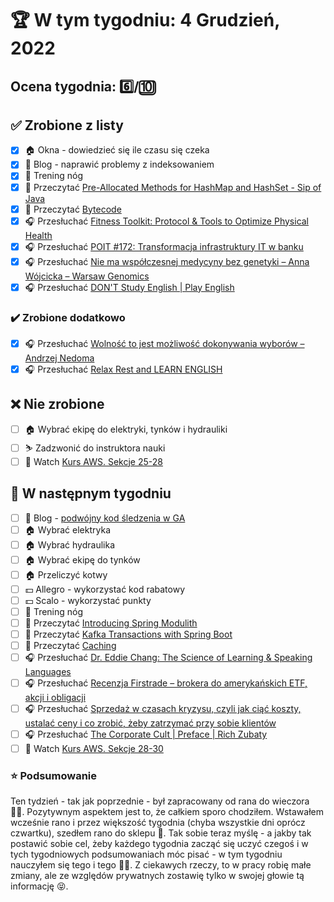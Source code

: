 # 🏆 W tym tygodniu: 4 Grudzień, 2022

## Ocena tygodnia: 6️⃣/🔟

## ✅ Zrobione z listy
- [x] 🏠 Okna - dowiedzieć się ile czasu się czeka
- [x] 📝 Blog - naprawić problemy z indeksowaniem
- [x] 🦵 Trening nóg
- [x] 📗 Przeczytać [Pre-Allocated Methods for HashMap and HashSet - Sip of Java](https://inside.java/2022/10/24/sip069/)
- [x] 📗 Przeczytać [Bytecode](https://java-design-patterns.com/patterns/bytecode/)
- [x] 🎧 Przesłuchać [Fitness Toolkit: Protocol & Tools to Optimize Physical Health](https://hubermanlab.com/fitness-toolkit-protocol-and-tools-to-optimize-physical-health/)
- [x] 🎧 Przesłuchać [POIT #172: Transformacja infrastruktury IT w banku](https://porozmawiajmyoit.pl/poit-172-transformacja-infrastruktury-it-w-banku/)
- [x] 🎧 Przesłuchać [Nie ma współczesnej medycyny bez genetyki – Anna Wójcicka – Warsaw Genomics](https://zaprojektujswojezycie.pl/nie-ma-wspolczesnej-medycyny-bez-genetyki-anna-wojcicka-warsaw-genomics/)
- [x] 🎧 Przesłuchać [DON'T Study English | Play English](https://effortlessenglishshow.com/dont-study-english-play-english)

### ✔️ Zrobione dodatkowo
- [x] 🎧 Przesłuchać [Wolność to jest możliwość dokonywania wyborów – Andrzej Nedoma](https://zaprojektujswojezycie.pl/wolnosc-to-jest-mozliwosc-dokonywania-wyborow-andrzej-nedoma/)
- [x] 🎧 Przesłuchać [Relax Rest and LEARN ENGLISH](https://effortlessenglishshow.com/relax-rest-and-learn-english)

## ❌ Nie zrobione
- [ ] 🏠 Wybrać ekipę do elektryki, tynków i hydrauliki 
- [ ] ⛷️ Zadzwonić do instruktora nauki
- [ ] 🎥 Watch [Kurs AWS. Sekcje 25-28](https://www.udemy.com/course/aws-certified-solutions-architect-associate-saa-c03/)

## 📝 W następnym tygodniu
- [ ] 📝 Blog - [podwójny kod śledzenia w GA](https://www.monsterinsights.com/docs/how-to-find-duplicate-google-analytics-tracking-codes-in-wordpress/)
- [ ] 🏠 Wybrać elektryka
- [ ] 🏠 Wybrać hydraulika
- [ ] 🏠 Wybrać ekipę do tynków
- [ ] 🏠 Przeliczyć kotwy
- [ ] 💵 Allegro - wykorzystać kod rabatowy
- [ ] 💵 Scalo - wykorzystać punkty
- [ ] 🦵 Trening nóg
- [ ] 📗 Przeczytać [Introducing Spring Modulith](https://spring.io/blog/2022/10/21/introducing-spring-modulith)
- [ ] 📗 Przeczytać [Kafka Transactions with Spring Boot](https://piotrminkowski.com/2022/10/29/kafka-transactions-with-spring-boot/)
- [ ] 📗 Przeczytać [Caching](https://java-design-patterns.com/patterns/caching/)
- [ ] 🎧 Przesłuchać [Dr. Eddie Chang: The Science of Learning & Speaking Languages](https://hubermanlab.com/dr-eddie-chang-the-science-of-learning-and-speaking-languages/)
- [ ] 🎧 Przesłuchać [Recenzja Firstrade – brokera do amerykańskich ETF, akcji i obligacji](https://inwestomat.eu/recenzja-firstrade/)
- [ ] 🎧 Przesłuchać [Sprzedaż w czasach kryzysu, czyli jak ciąć koszty, ustalać ceny i co zrobić, żeby zatrzymać przy sobie klientów](https://malawielkafirma.pl/sprzedaz-w-czasach-kryzysu/)
- [ ] 🎧 Przesłuchać [The Corporate Cult | Preface | Rich Zubaty](https://effortlessenglishshow.com/the-corporate-cult-preface-rich-zubaty)
- [ ] 🎥 Watch [Kurs AWS. Sekcje 28-30](https://www.udemy.com/course/aws-certified-solutions-architect-associate-saa-c03/)

### ⭐ Podsumowanie
Ten tydzień - tak jak poprzednie - był zapracowany od rana do wieczora 😮‍💨. Pozytywnym aspektem jest to, że całkiem sporo chodziłem. Wstawałem wcześnie rano i przez większość tygodnia (chyba wszystkie dni oprócz czwartku), szedłem rano do sklepu 💪. Tak sobie teraz myślę - a jakby tak postawić sobie cel, żeby każdego tygodnia zacząć się uczyć czegoś i w tych tygodniowych podsumowaniach móc pisać - w tym tygodniu nauczyłem się tego i tego 🤔🤔. Z ciekawych rzeczy, to w pracy robię małe zmiany, ale ze względów prywatnych zostawię tylko w swojej głowie tą informację 😝.
